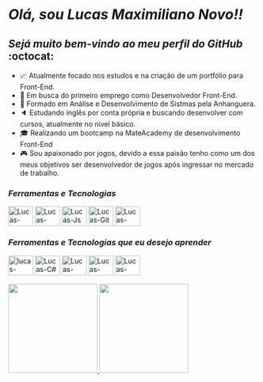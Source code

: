 # **_Olá, sou Lucas Maximiliano Novo!!_**
## _Sejá muito bem-vindo ao meu perfil do GitHub_ :octocat:

- :chart_with_upwards_trend: Atualmente focado nos estudos e na criação de um portfólio para Front-End.
- :mag_right: Em busca do primeiro emprego como Desenvolvedor Front-End.
- :book: Formado em Análise e Desenvolvimento de Sistmas pela Anhanguera.
- :speaker: Estudando inglês por conta própria e buscando desenvolver com cursos, atualmente no nível básico.
- :mortar_board: Realizando um bootcamp na MateAcademy de desenvolvimento Front-End
- :video_game: Sou apaixonado por jogos, devido a essa paixão tenho como um dos meus objetivos ser desenvolvedor de jogos após ingressar no mercado de trabalho.

### _Ferramentas e Tecnologias_
<div style="display: inline_block">
  <img align="center" alt="Lucas-HTML" height="40" width="50" src="https://cdn.jsdelivr.net/gh/devicons/devicon@latest/icons/html5/html5-original.svg"> 
  <img align="center" alt="Lucas-CSS" height="40" width="50" src="https://cdn.jsdelivr.net/gh/devicons/devicon@latest/icons/css3/css3-original.svg">
  <img align="center" alt="Lucas-Js" height="40" width="50" src="https://cdn.jsdelivr.net/gh/devicons/devicon@latest/icons/javascript/javascript-original.svg">
  <img align="center" alt="Lucas-Git" height="40" width="50" src="https://cdn.jsdelivr.net/gh/devicons/devicon@latest/icons/git/git-original.svg">
  <img align="center" alt="Lucas-Github" height="40" width="50" src="https://cdn.jsdelivr.net/gh/devicons/devicon@latest/icons/github/github-original.svg">
</div>

### _Ferramentas e Tecnologias que eu desejo aprender_
<div style="display: inline_block">
  <img align="center" alt="lucas-React" height="40" width="50" src="https://cdn.jsdelivr.net/gh/devicons/devicon@latest/icons/react/react-original.svg"/>
  <img align="center" alt="Lucas-C#" height="40" width="50" src="https://cdn.jsdelivr.net/gh/devicons/devicon@latest/icons/csharp/csharp-plain.svg"/>
  <img align="center" alt="Lucas-C++" height="40" width="50" src="https://cdn.jsdelivr.net/gh/devicons/devicon@latest/icons/cplusplus/cplusplus-plain.svg"/>
  <img align="center" alt="Lucas-Unrealengine" height="40" width="50" src="https://cdn.jsdelivr.net/gh/devicons/devicon@latest/icons/unrealengine/unrealengine-original.svg"/>
  <img align="center" alt="Lucas-Unity" height="40" width="50" src="https://cdn.jsdelivr.net/gh/devicons/devicon@latest/icons/unity/unity-plain.svg"/>
</div>  
<br>
<div>
<a href="https://github.com/LucasMaximilianoNovo">
<img loading="lazy" height="180em" src="https://github-readme-stats.vercel.app/api/top-langs/?username=LucasMaximilianoNovo&layout=compact&langs_count=7&theme=dracula"/>
<img loading="lazy" height="180em" src="https://github-readme-stats.vercel.app/api?username=LucasMaximilianoNovo&show_icons=true&theme=dracula&include_all_commits=true&count_private=true"/>
</div>
